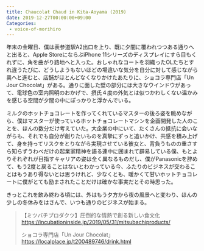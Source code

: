 ```yaml
---
title: Chaucolat Chaud in Kita-Aoyama (2019)
date: 2019-12-27T00:00:00+09:00
Categories:
 - voice-of-morihiro
---
```


年末の金曜日、僕は表参道駅A2出口を上り、既に夕闇に覆われつつある通りへと出ると、Apple StoreにならぶiPhone 11シリーズのディスプレイにすら目もくれずに、角を曲がり路地へと入った。おしゃれなコートを羽織ったOLたちとすれ違うたびに、どうしようもないほどの場違いな気分を自分に対して感じながら奥へと進むと、店舗がほとんどなくなりかけたあたりに、ショコラ専門店「Un Jour Chocolat」がある。通りに面した壁の部分には大きなウインドウがあって、電球色の室内照明のおかげで、摂氏４度の外気とは似つかわしくない温かみを感じる空間が夕闇の中にぽっかりと浮かんでいる。  
  
ミルクのホットチョコレートを作ってくれているマスターの後ろ姿を眺めながら、僕はマスターが使っているホットチョコレートマシンを企画開発した人のことを、ほんの数分だけ考えていた。大企業の中にいて、たくさんの抵抗に会いながらも、それでも自分が創りたいものを真摯にずっと追いかけ、共感を積み上げて、身を持ってリスクをとりながら実現させている彼女と、背負うものの重さすら知らずうわべだけの起業家精神を語る連中に囲まれて辟易している僕、もとよりそれぞれが目指すキャリアの姿は全く異なるものだし、僕がPanasonicを辞めて、もう2度と戻ることはないとわかっている今、ふたりのビジネスが交わることはもうあり得ないとは思うけれど、少なくとも、暖かくて甘いホットチョコレートに僕がとても励まされたことだけは確かな事実だとその時思った。  
  
きっとこれを飲み終わる頃には、外はもう夕方から夜の風景へと変わり、ほんの少しの冬休みをはさんで、いつも通りのビジネスが始まる。

>【ミツバチプロダクツ】圧倒的な情熱で創る新しい食文化  
>https://incubationinside.jp/2019/05/31/mitsubachiproducts/  
>  
>ショコラ専門店「Un Jour Chocolat」  
>https://localplace.jp/t200489746/drink.html  